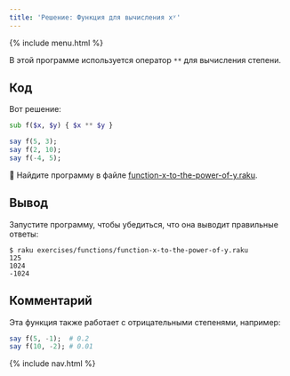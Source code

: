 ```yaml
---
title: 'Решение: Функция для вычисления xʸ'
---
```


{% include menu.html %}

В этой программе используется оператор `**` для вычисления степени.

## Код

Вот решение:

```raku
sub f($x, $y) { $x ** $y }

say f(5, 3);
say f(2, 10);
say f(-4, 5);
```

🦋 Найдите программу в файле [function-x-to-the-power-of-y.raku](https://github.com/ash/raku-course/blob/master/exercises/functions/function-x-to-the-power-of-y.raku).

## Вывод

Запустите программу, чтобы убедиться, что она выводит правильные ответы:

```console
$ raku exercises/functions/function-x-to-the-power-of-y.raku
125
1024
-1024
```

## Комментарий

Эта функция также работает с отрицательными степенями, например:

```raku
say f(5, -1);  # 0.2
say f(10, -2); # 0.01
```

{% include nav.html %}